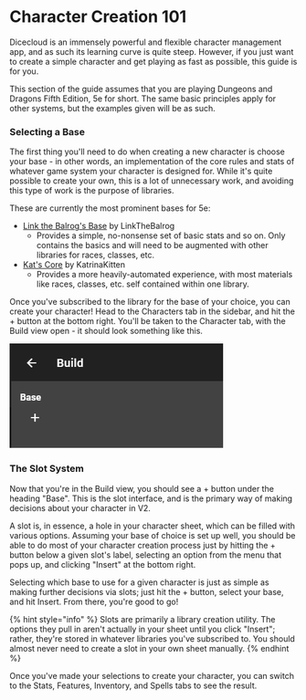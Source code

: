 # Character Creation 101

Dicecloud is an immensely powerful and flexible character management app, and as such its learning curve is quite steep. However, if you just want to create a simple character and get playing as fast as possible, this guide is for you.

This section of the guide assumes that you are playing Dungeons and Dragons Fifth Edition, 5e for short. The same basic principles apply for other systems, but the examples given will be as such.

### Selecting a Base

The first thing you'll need to do when creating a new character is choose your base - in other words, an implementation of the core rules and stats of whatever game system your character is designed for. While it's quite possible to create your own, this is a lot of unnecessary work, and avoiding this type of work is the purpose of libraries.

These are currently the most prominent bases for 5e:

* [Link the Balrog's Base](https://beta.dicecloud.com/library/NMgBJwmFKjkxvM8HW) by LinkTheBalrog
  * Provides a simple, no-nonsense set of basic stats and so on. Only contains the basics and will need to be augmented with other libraries for races, classes, etc.
* [Kat's Core](https://beta.dicecloud.com/library/dGb2n9TEheo3PnAZa) by KatrinaKitten
  * Provides a more heavily-automated experience, with most materials like races, classes, etc. self contained within one library.

Once you've subscribed to the library for the base of your choice, you can create your character! Head to the Characters tab in the sidebar, and hit the + button at the bottom right. You'll be taken to the Character tab, with the Build view open - it should look something like this.

![The Build view shown when you first create a character.](../.gitbook/assets/image%20%283%29.png)

### The Slot System

Now that you're in the Build view, you should see a + button under the heading "Base". This is the slot interface, and is the primary way of making decisions about your character in V2.

A slot is, in essence, a hole in your character sheet, which can be filled with various options. Assuming your base of choice is set up well, you should be able to do most of your character creation process just by hitting the + button below a given slot's label, selecting an option from the menu that pops up, and clicking "Insert" at the bottom right.

Selecting which base to use for a given character is just as simple as making further decisions via slots; just hit the + button, select your base, and hit Insert. From there, you're good to go!

{% hint style="info" %}
Slots are primarily a library creation utility. The options they pull in aren't actually in your sheet until you click "Insert"; rather, they're stored in whatever libraries you've subscribed to. You should almost never need to create a slot in your own sheet manually.
{% endhint %}

Once you've made your selections to create your character, you can switch to the Stats, Features, Inventory, and Spells tabs to see the result.

